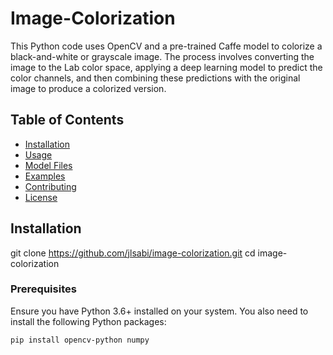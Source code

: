 # Image-Colorization
This Python code uses OpenCV and a pre-trained Caffe model to colorize a black-and-white or grayscale image. The process involves converting the image to the Lab color space, applying a deep learning model to predict the color channels, and then combining these predictions with the original image to produce a colorized version.

## Table of Contents

- [Installation](#installation)
- [Usage](#usage)
- [Model Files](#model-files)
- [Examples](#examples)
- [Contributing](#contributing)
- [License](#license)

## Installation
git clone https://github.com/jlsabi/image-colorization.git
cd image-colorization

### Prerequisites

Ensure you have Python 3.6+ installed on your system. You also need to install the following Python packages:

```bash
pip install opencv-python numpy
